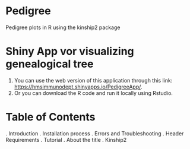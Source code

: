 # Pedigree
Pedigree plots in R using the kinship2 package
# Shiny App vor visualizing genealogical tree
  1) You can use the web version of this application through this link: https://hmsimmunodept.shinyapps.io/PedigreeApp/.
  2) Or you can download the R code and run it locally using Rstudio.
# Table of Contents 
  . Introduction 
  . Installation process
  . Errors and Troubleshooting 
  . Header Requirements
  . Tutorial
  . About the title 
  . Kinship2 
    
  
